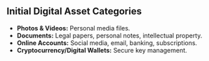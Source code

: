 ## Initial Digital Asset Categories
- **Photos & Videos:** Personal media files.
- **Documents:** Legal papers, personal notes, intellectual property.
- **Online Accounts:** Social media, email, banking, subscriptions.
- **Cryptocurrency/Digital Wallets:** Secure key management.
